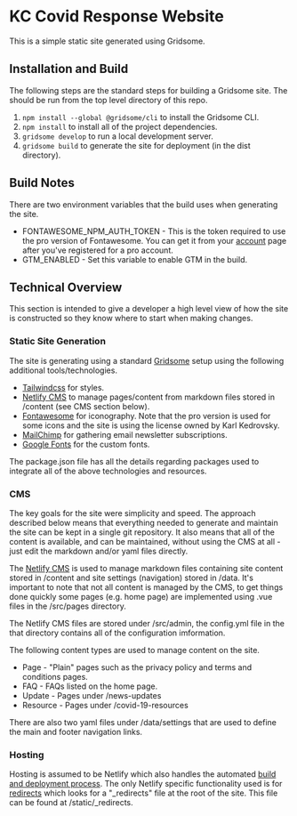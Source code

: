 # KC Covid Response Website

This is a simple static site generated using Gridsome.

## Installation and Build

The following steps are the standard steps for building a Gridsome site. The should be run from the top level directory of this repo.

1. `npm install --global @gridsome/cli` to install the Gridsome CLI.
2. `npm install` to install all of the project dependencies.
3. `gridsome develop` to run a local development server.
4. `gridsome build` to generate the site for deployment (in the dist directory).

## Build Notes

There are two environment variables that the build uses when generating the site.

- FONTAWESOME_NPM_AUTH_TOKEN - This is the token required to use the pro version of Fontawesome. You can get it from your [account](https://fontawesome.com/account) page after you've registered for a pro account.
- GTM_ENABLED - Set this variable to enable GTM in the build.

## Technical Overview

This section is intended to give a developer a high level view of how the site is constructed so they know where to start when making changes.

### Static Site Generation

The site is generating using a standard [Gridsome](https://gridsome.org/) setup using the following additional tools/technologies.

- [Tailwindcss](https://tailwindcss.com/) for styles.
- [Netlify CMS](https://www.netlifycms.org/) to manage pages/content from markdown files stored in /content (see CMS section below).
- [Fontawesome](https://fontawesome.com/) for iconography. Note that the pro version is used for some icons and the site is using the license owned by Karl Kedrovsky.
- [MailChimp](https://mailchimp.com/) for gathering email newsletter subscriptions.
- [Google Fonts](https://fonts.google.com/) for the custom fonts.

The package.json file has all the details regarding packages used to integrate all of the above technologies and resources.

### CMS

The key goals for the site were simplicity and speed. The approach described below means that everything needed to generate and maintain the site can be kept in a single git repository. It also means that all of the content is available, and can be maintained, without using the CMS at all - just edit the markdown and/or yaml files directly.

The [Netlify CMS](https://www.netlifycms.org/) is used to manage markdown files containing site content stored in /content and site settings (navigation) stored in /data. It's important to note that not all content is managed by the CMS, to get things done quickly some pages (e.g. home page) are implemented using .vue files in the /src/pages directory.

The Netlify CMS files are stored under /src/admin, the config.yml file in the that directory contains all of the configuration imformation.

The following content types are used to manage content on the site.

- Page - "Plain" pages such as the privacy policy and terms and conditions pages.
- FAQ - FAQs listed on the home page.
- Update - Pages under /news-updates
- Resource - Pages under /covid-19-resources

There are also two yaml files under /data/settings that are used to define the main and footer navigation links.

### Hosting

Hosting is assumed to be Netlify which also handles the automated [build and deployment process](https://gridsome.org/docs/deploy-to-netlify/). The only Netlify specific functionality used is for [redirects](https://docs.netlify.com/routing/redirects/) which looks for a "\_redirects" file at the root of the site. This file can be found at /static/\_redirects.
